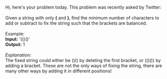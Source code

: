 Hi, here's your problem today. This problem was recently asked by Twitter:
<br><br>
Given a string with only <b>(</b> and <b>)</b>, find the minimum number of characters to add or subtract to fix the string such that the brackets are balanced.
<br><br>
Example:
<br><b>Input:</b> '(()()'
<br><b>Output:</b> 1
<br><br><i>Explanation:</i>
<br>
The fixed string could either be ()() by deleting the first bracket, or (()()) by adding a bracket. These are not the only ways of fixing the string, there are many other ways by adding it in different positions!
